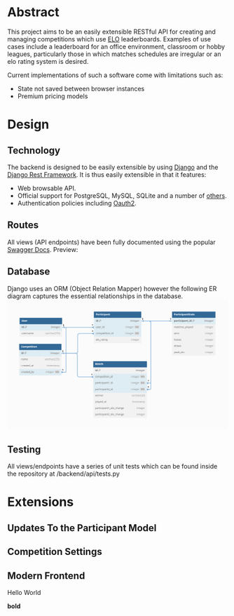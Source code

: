 # Abstract
This project aims to be an easily extensible RESTful API for creating and managing
competitions which use [ELO](https://en.wikipedia.org/wiki/Elo_rating_system) leaderboards. Examples of use cases include a leaderboard for an office environment,
classroom or hobby leagues, particularly those in which matches schedules are irregular or an elo rating system is desired.

Current implementations of such a software come with limitations such as:
- State not saved between browser instances
- Premium pricing models

# Design

## Technology
The backend is designed to be easily extensible by using [Django](https://www.djangoproject.com/[) and the 
[Django Rest Framework](https://www.django-rest-framework.org/). It is thus easily extensible in that it features:
- Web browsable API.
- Official support for PostgreSQL, MySQL, SQLite and a number of [others](https://docs.djangoproject.com/en/5.1/ref/databases/).
- Authentication policies including [Oauth2](https://www.django-rest-framework.org/api-guide/authentication/#django-oauth-toolkit).


## Routes
All views (API endpoints) have been fully documented using the popular [Swagger Docs](https://swagger.io/docs/).
Preview:

## Database
Django uses an ORM (Object Relation Mapper) however the following ER diagram captures the essential relationships in the database.
![](/assests/ER_diagram.png)

## Testing
All views/endpoints have a series of unit tests which can be found inside the repository at
/backend/api/tests.py
<!-- A series of unit tests can be found in  -->

# Extensions

## Updates To the Participant Model

## Competition Settings

## Modern Frontend






Hello World


**bold**
